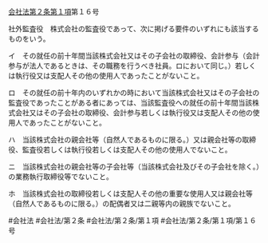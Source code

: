 [会社法第２条第１項](会社法＿＿＿＿第２条第１項)第１６号

社外監査役　株式会社の監査役であって、次に掲げる要件のいずれにも該当するものをいう。

イ　その就任の前十年間当該株式会社又はその子会社の取締役、会計参与（会計参与が法人であるときは、その職務を行うべき社員。ロにおいて同じ。）若しくは執行役又は支配人その他の使用人であったことがないこと。

ロ　その就任の前十年内のいずれかの時において当該株式会社又はその子会社の監査役であったことがある者にあっては、当該監査役への就任の前十年間当該株式会社又はその子会社の取締役、会計参与若しくは執行役又は支配人その他の使用人であったことがないこと。

ハ　当該株式会社の親会社等（自然人であるものに限る。）又は親会社等の取締役、監査役若しくは執行役若しくは支配人その他の使用人でないこと。

ニ　当該株式会社の親会社等の子会社等（当該株式会社及びその子会社を除く。）の業務執行取締役等でないこと。

ホ　当該株式会社の取締役若しくは支配人その他の重要な使用人又は親会社等（自然人であるものに限る。）の配偶者又は二親等内の親族でないこと。


#会社法
#会社法/第２条
#会社法/第２条/第１項
#会社法/第２条/第１項/第１６号
